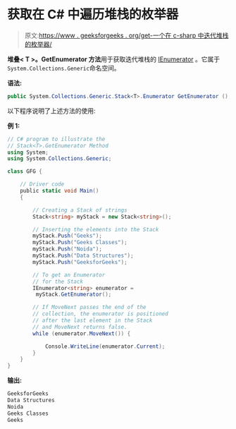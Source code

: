 # 获取在 C# 中遍历堆栈的枚举器

> 原文:[https://www . geeksforgeeks . org/get-一个在 c-sharp 中迭代堆栈的枚举器/](https://www.geeksforgeeks.org/getting-an-enumerator-that-iterates-through-the-stack-in-c-sharp/)

**堆叠< T >。GetEnumerator 方法**用于获取迭代堆栈的 [IEnumerator](https://docs.microsoft.com/en-us/dotnet/api/system.collections.ienumerator?view=netframework-4.7.2) 。它属于`System.Collections.Generic`命名空间。

**语法:**

```cs
public System.Collections.Generic.Stack<T>.Enumerator GetEnumerator ();
```

以下程序说明了上述方法的使用:

**例 1:**

```cs
// C# program to illustrate the
// Stack<T>.GetEnumerator Method
using System;
using System.Collections.Generic;

class GFG {

    // Driver code
    public static void Main()
    {

        // Creating a Stack of strings
        Stack<string> myStack = new Stack<string>();

        // Inserting the elements into the Stack
        myStack.Push("Geeks");
        myStack.Push("Geeks Classes");
        myStack.Push("Noida");
        myStack.Push("Data Structures");
        myStack.Push("GeeksforGeeks");

        // To get an Enumerator
        // for the Stack
        IEnumerator<string> enumerator = 
         myStack.GetEnumerator();

        // If MoveNext passes the end of the
        // collection, the enumerator is positioned
        // after the last element in the Stack
        // and MoveNext returns false.
        while (enumerator.MoveNext()) {

            Console.WriteLine(enumerator.Current);
        }
    }
}
```

**输出:**

```cs
GeeksforGeeks
Data Structures
Noida
Geeks Classes
Geeks

```